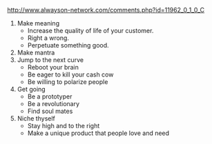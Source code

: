 <!--
title: Make meaning
created: 7 October 2005 - 6:46 am
updated: 7 October 2005 - 6:48 am
slug: make-meaning
tags: marketing
-->

http://www.alwayson-network.com/comments.php?id=11962_0_1_0_C

1. Make meaning
	* Increase the quality of life of your customer.
	* Right a wrong.
	* Perpetuate something good.
2. Make mantra
3. Jump to the next curve
	* Reboot your brain
	* Be eager to kill your cash cow
	* Be willing to polarize people
4. Get going
	* Be a prototyper
	* Be a revolutionary
	* Find soul mates
5. Niche thyself
	* Stay high and to the right
	* Make a unique product that people love and need
